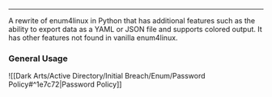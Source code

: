 -- -
A rewrite of enum4linux in Python that has additional features such as the ability to export data as a YAML or JSON file and supports colored output. It has other features not found in vanilla enum4linux. 
### General Usage
![[Dark Arts/Active Directory/Initial Breach/Enum/Password Policy#^1e7c72|Password Policy]]

